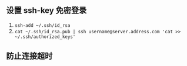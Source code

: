 ## 设置 ssh-key 免密登录

1. `ssh-add ~/.ssh/id_rsa`
2. `cat ~/.ssh/id_rsa.pub | ssh username@server.address.com 'cat >> ~/.ssh/authorized_keys'`

## 防止连接超时